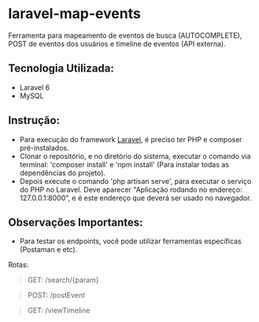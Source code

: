 # laravel-map-events

Ferramenta para mapeamento de eventos de busca (AUTOCOMPLETE), POST de eventos dos usuários e timeline de eventos (API externa).

## Tecnologia Utilizada:

- Laravel 6
- MySQL

## Instrução:

- Para execução do framework [Laravel](https://laravel.com/docs/6.x/installation), é preciso ter PHP e composer pré-instalados.
- Clonar o repositório, e no diretório do sistema, executar o comando via terminal: 'composer install' e 'npm install' (Para instalar todas as dependências do projeto).
- Depois execute o comando 'php artisan serve', para executar o serviço do PHP no Laravel. Deve aparecer "Aplicação rodando no endereço: 127.0.0.1:8000", e é este endereço que deverá ser usado no navegador. 

## Observações Importantes:

- Para testar os endpoints, você pode utilizar ferramentas específicas (Postaman e etc).

Rotas:

> GET: /search/{param} 

> POST: /postEvent 

> GET: /viewTimeline 
